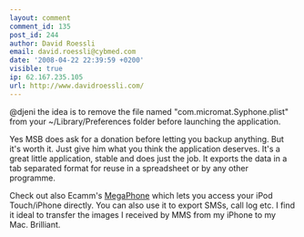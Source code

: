 ```yaml
---
layout: comment
comment_id: 135
post_id: 244
author: David Roessli
email: david.roessli@cybmed.com
date: '2008-04-22 22:39:59 +0200'
visible: true
ip: 62.167.235.105
url: http://www.davidroessli.com/
---
```

@djeni the idea is to remove the file named "com.micromat.Syphone.plist" from your ~/Library/Preferences folder before launching the application.

Yes MSB does ask for a donation before letting you backup anything. But it's worth it. Just give him what you think the application deserves. It's a great little application, stable and does just the job. It exports the data in a tab separated format for reuse in a spreadsheet or by any other programme.

Check out also Ecamm's <a href="http://www.ecamm.com/mac/megaphone/">MegaPhone</a> which lets you access your iPod Touch/iPhone directly. You can also use it to export SMSs, call log etc. I find it ideal to transfer the images I received by MMS from my iPhone to my Mac. Brilliant.
